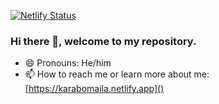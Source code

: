 [![Netlify Status](https://api.netlify.com/api/v1/badges/08e7e804-9c45-4bef-9816-3f528b641f48/deploy-status)](https://app.netlify.com/sites/magical-selkie-7d98f3/deploys)

### Hi there 👋, welcome to my repository.
- 😄 Pronouns: He/him
- 📫 How to reach me or learn more about me: [https://karabomaila.netlify.app]()

<!--
**karabomaila/karabomaila** is a ✨ _special_ ✨ repository because its `README.md` (this file) appears on your GitHub profile.

Here are some ideas to get you started:

- 🔭 I’m currently working on ...
- 🌱 I’m currently learning ...
- 👯 I’m looking to collaborate on ...
- 🤔 I’m looking for help with ...
- 💬 Ask me about ...
- 📫 How to reach me: https://karabomaila.netlify.app/ 
- 
- ⚡ Fun fact: ...
-->
